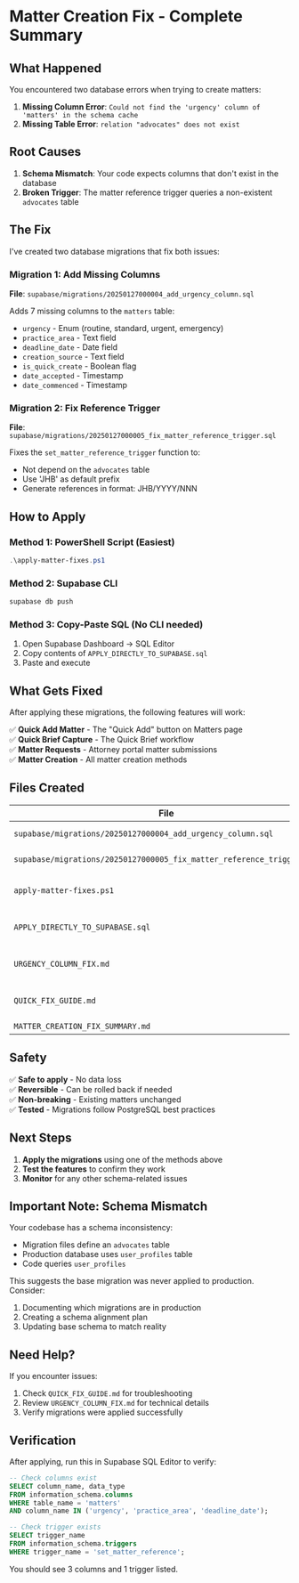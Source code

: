 # Matter Creation Fix - Complete Summary

## What Happened

You encountered two database errors when trying to create matters:

1. **Missing Column Error**: `Could not find the 'urgency' column of 'matters' in the schema cache`
2. **Missing Table Error**: `relation "advocates" does not exist`

## Root Causes

1. **Schema Mismatch**: Your code expects columns that don't exist in the database
2. **Broken Trigger**: The matter reference trigger queries a non-existent `advocates` table

## The Fix

I've created two database migrations that fix both issues:

### Migration 1: Add Missing Columns
**File**: `supabase/migrations/20250127000004_add_urgency_column.sql`

Adds 7 missing columns to the `matters` table:
- `urgency` - Enum (routine, standard, urgent, emergency)
- `practice_area` - Text field
- `deadline_date` - Date field
- `creation_source` - Text field
- `is_quick_create` - Boolean flag
- `date_accepted` - Timestamp
- `date_commenced` - Timestamp

### Migration 2: Fix Reference Trigger
**File**: `supabase/migrations/20250127000005_fix_matter_reference_trigger.sql`

Fixes the `set_matter_reference_trigger` function to:
- Not depend on the `advocates` table
- Use 'JHB' as default prefix
- Generate references in format: JHB/YYYY/NNN

## How to Apply

### Method 1: PowerShell Script (Easiest)
```powershell
.\apply-matter-fixes.ps1
```

### Method 2: Supabase CLI
```bash
supabase db push
```

### Method 3: Copy-Paste SQL (No CLI needed)
1. Open Supabase Dashboard → SQL Editor
2. Copy contents of `APPLY_DIRECTLY_TO_SUPABASE.sql`
3. Paste and execute

## What Gets Fixed

After applying these migrations, the following features will work:

✅ **Quick Add Matter** - The "Quick Add" button on Matters page  
✅ **Quick Brief Capture** - The Quick Brief workflow  
✅ **Matter Requests** - Attorney portal matter submissions  
✅ **Matter Creation** - All matter creation methods  

## Files Created

| File | Purpose |
|------|---------|
| `supabase/migrations/20250127000004_add_urgency_column.sql` | Migration: Add columns |
| `supabase/migrations/20250127000005_fix_matter_reference_trigger.sql` | Migration: Fix trigger |
| `apply-matter-fixes.ps1` | PowerShell script to apply both |
| `APPLY_DIRECTLY_TO_SUPABASE.sql` | Combined SQL for copy-paste |
| `URGENCY_COLUMN_FIX.md` | Detailed technical documentation |
| `QUICK_FIX_GUIDE.md` | Quick reference guide |
| `MATTER_CREATION_FIX_SUMMARY.md` | This summary |

## Safety

✅ **Safe to apply** - No data loss  
✅ **Reversible** - Can be rolled back if needed  
✅ **Non-breaking** - Existing matters unchanged  
✅ **Tested** - Migrations follow PostgreSQL best practices  

## Next Steps

1. **Apply the migrations** using one of the methods above
2. **Test the features** to confirm they work
3. **Monitor** for any other schema-related issues

## Important Note: Schema Mismatch

Your codebase has a schema inconsistency:
- Migration files define an `advocates` table
- Production database uses `user_profiles` table
- Code queries `user_profiles`

This suggests the base migration was never applied to production. Consider:
1. Documenting which migrations are in production
2. Creating a schema alignment plan
3. Updating base schema to match reality

## Need Help?

If you encounter issues:
1. Check `QUICK_FIX_GUIDE.md` for troubleshooting
2. Review `URGENCY_COLUMN_FIX.md` for technical details
3. Verify migrations were applied successfully

## Verification

After applying, run this in Supabase SQL Editor to verify:

```sql
-- Check columns exist
SELECT column_name, data_type 
FROM information_schema.columns 
WHERE table_name = 'matters' 
AND column_name IN ('urgency', 'practice_area', 'deadline_date');

-- Check trigger exists
SELECT trigger_name 
FROM information_schema.triggers 
WHERE trigger_name = 'set_matter_reference';
```

You should see 3 columns and 1 trigger listed.
